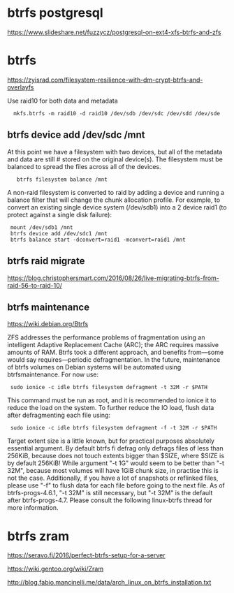 

# btrfs postgresql

https://www.slideshare.net/fuzzycz/postgresql-on-ext4-xfs-btrfs-and-zfs

# btrfs

https://zyisrad.com/filesystem-resilience-with-dm-crypt-btrfs-and-overlayfs


Use raid10 for both data and metadata

      mkfs.btrfs -m raid10 -d raid10 /dev/sdb /dev/sdc /dev/sdd /dev/sde



## btrfs device add /dev/sdc /mnt

At this point we have a filesystem with two devices, but all of the metadata and data are still # stored on the original device(s). The filesystem must be balanced to spread the files across all of the devices.

       btrfs filesystem balance /mnt



A non-raid filesystem is converted to raid by adding a device and running a balance filter that will change the chunk allocation profile.
For example, to convert an existing single device system (/dev/sdb1) into a 2 device raid1 (to protect against a single disk failure):

     mount /dev/sdb1 /mnt
     btrfs device add /dev/sdc1 /mnt
     btrfs balance start -dconvert=raid1 -mconvert=raid1 /mnt


## btrfs raid migrate

https://blog.christophersmart.com/2016/08/26/live-migrating-btrfs-from-raid-56-to-raid-10/



## btrfs maintenance

https://wiki.debian.org/Btrfs

ZFS addresses the performance problems of fragmentation using an intelligent Adaptive Replacement Cache (ARC); the ARC requires massive amounts of RAM. Btrfs took a different approach, and benefits from—some would say requires—periodic defragmentation. In the future, maintenance of btrfs volumes on Debian systems will be automated using btrfsmaintenance. For now use:

     sudo ionice -c idle btrfs filesystem defragment -t 32M -r $PATH

This command must be run as root, and it is recommended to ionice it to reduce the load on the system. To further reduce the IO load, flush data after defragmenting each file using:

     sudo ionice -c idle btrfs filesystem defragment -f -t 32M -r $PATH

Target extent size is a little known, but for practical purposes absolutely essential argument. By default btrfs fi defrag only defrags files of less than 256KiB, because does not touch extents bigger than $SIZE, where $SIZE is by default 256KiB! While argument "-t 1G" would seem to be better than "-t 32M", because most volumes will have 1GiB chunk size, in practise this is not the case. Additionally, if you have a lot of snapshots or reflinked files, please use "-f" to flush data for each file before going to the next file. As of btrfs-progs-4.6.1, "-t 32M" is still necessary, but "-t 32M" is the default after btrfs-progs-4.7. Please consult the following linux-btrfs thread for more information.


# btrfs zram

https://seravo.fi/2016/perfect-btrfs-setup-for-a-server

https://wiki.gentoo.org/wiki/Zram


http://blog.fabio.mancinelli.me/data/arch_linux_on_btrfs_installation.txt
